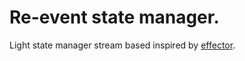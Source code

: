 # Re-event state manager.

Light state manager stream based inspired by [effector](https://github.com/effector/effector).
